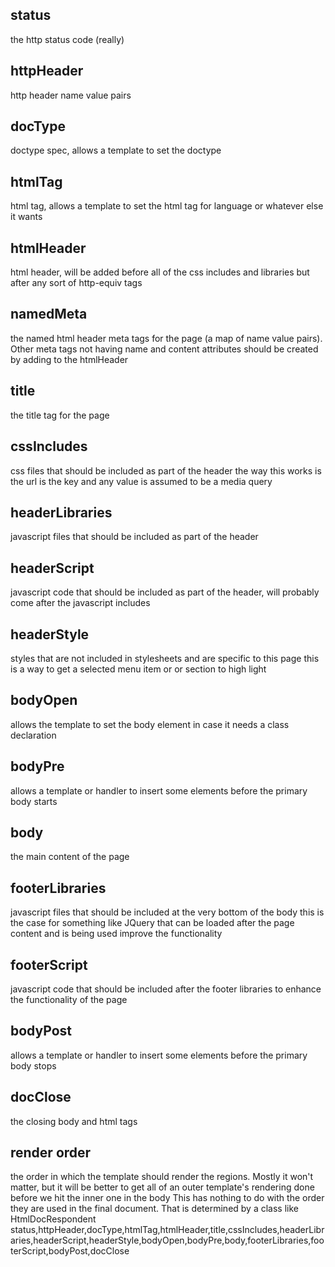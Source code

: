 status
------
the http status code (really)

httpHeader
---------
http header name value pairs

docType
-------
doctype spec, allows a template to set the doctype

htmlTag
-------
html tag, allows a template to set the html tag for language or whatever else it wants


htmlHeader
----------
html header, will be added before all of the css includes and libraries but after
any sort of http-equiv tags

namedMeta
---------
the named html header meta tags for the page (a map of name value pairs). 
Other meta tags not having name and content attributes should be created by adding to the htmlHeader

title
-----
the title tag for the page

cssIncludes
-----------
css files that should be included as part of the header
the way this works is the url is the key and any value is assumed
to be a media query

headerLibraries
---------------
javascript files that should be included as part of the header

headerScript
------------
javascript code that should be included as part of the header, will
probably come after the javascript includes

headerStyle
-----------
styles that are not included in stylesheets and are specific to this page
this is a way to get a selected menu item or or section to high light

bodyOpen
--------
allows the template to set the body element in case it needs a class declaration

bodyPre
-------
allows a template or handler to insert some elements before the primary body starts

body
----
the main content of the page

footerLibraries
---------------
javascript files that should be included at the very bottom of the body
this is the case for something like JQuery that can be loaded after the
page content and is being used improve the functionality

footerScript
------------
javascript code that should be included after the footer libraries to enhance
the functionality of the page

bodyPost
--------
allows a template or handler to insert some elements before the primary body stops

docClose
--------
the closing body and html tags


render order
------------
the order in which the template should render the regions.  Mostly it won't matter,
but it will be better to get all of an outer template's rendering done before 
we hit the inner one in the body
This has nothing to do with the order they are used in the final document.  That is 
determined by a class like HtmlDocRespondent
status,httpHeader,docType,htmlTag,htmlHeader,title,cssIncludes,headerLibraries,headerScript,headerStyle,bodyOpen,bodyPre,body,footerLibraries,footerScript,bodyPost,docClose


